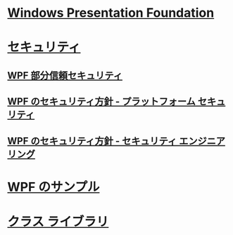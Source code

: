 # [Windows Presentation Foundation](index.md)
# [セキュリティ](security-wpf.md)
## [WPF 部分信頼セキュリティ](wpf-partial-trust-security.md)
## [WPF のセキュリティ方針 - プラットフォーム セキュリティ](wpf-security-strategy-platform-security.md)
## [WPF のセキュリティ方針 - セキュリティ エンジニアリング](wpf-security-strategy-security-engineering.md)
# [WPF のサンプル](wpf-samples.md)
# [クラス ライブラリ](class-library-wpf.md)
